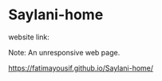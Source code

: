 # Saylani-home

website link:

 Note: An unresponsive web page.

https://fatimayousif.github.io/Saylani-home/
